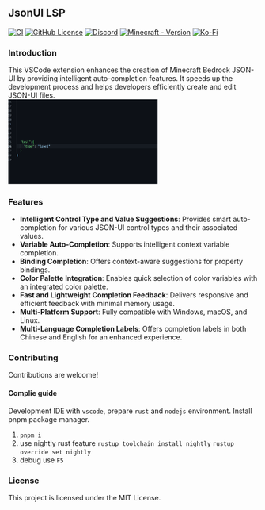 ## JsonUI LSP

[![CI](https://github.com/CoolLoong/jsonui-lsp/actions/workflows/ci.yml/badge.svg)](https://github.com/CoolLoong/jsonui-lsp/actions/workflows/ci.yml)
[![GitHub License](https://img.shields.io/github/license/CoolLoong/jsonui-lsp)](LICENSE)
[![Discord](https://img.shields.io/discord/1304443010439970876?label=Discord&logo=discord)](https://discord.gg/S2ZKgGusjk)
[![Minecraft - Version](https://img.shields.io/badge/minecraft-v1.21.40.3_(Bedrock)-black)](https://feedback.minecraft.net/hc/en-us/articles/31222183227149-Minecraft-Bedrock-Edition-1-21-40-Bundles-of-Bravery)
[![Ko-Fi](https://img.shields.io/badge/Buy_Me_a_Coffee-f37574?logo=kofi&logoColor=white)](https://patreon.com/coolloong)

### Introduction
This VSCode extension enhances the creation of Minecraft Bedrock JSON-UI by providing intelligent auto-completion features. It speeds up the development process and helps developers efficiently create and edit JSON-UI files.  
<img src=".github/img/show1.gif" width="60%"/>

### Features
- **Intelligent Control Type and Value Suggestions**: Provides smart auto-completion for various JSON-UI control types and their associated values.
- **Variable Auto-Completion**: Supports intelligent context variable completion.
- **Binding Completion**: Offers context-aware suggestions for property bindings.
- **Color Palette Integration**: Enables quick selection of color variables with an integrated color palette.
- **Fast and Lightweight Completion Feedback**: Delivers responsive and efficient feedback with minimal memory usage.
- **Multi-Platform Support**: Fully compatible with Windows, macOS, and Linux.
- **Multi-Language Completion Labels**: Offers completion labels in both Chinese and English for an enhanced experience.

### Contributing
Contributions are welcome!

#### Complie guide
Development IDE with `vscode`, prepare `rust` and `nodejs` environment. Install pnpm package manager.
1. `pnpm i`
2. use nightly rust feature
 `rustup toolchain install nightly`
 `rustup override set nightly`
3. debug use `F5`

### License
This project is licensed under the MIT License.